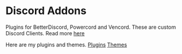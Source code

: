 # Discord Addons
Plugins for BetterDiscord, Powercord and Vencord. These are custom Discord Clients. Read more [here](https://vencord.dev/faq/#)

Here are my plugins and themes.
[Plugins](https://github.com/EnderFox40/Discord-addons/tree/main/Plugins)             [Themes](https://github.com/EnderFox40/Discord-addons/tree/main/Themes)
